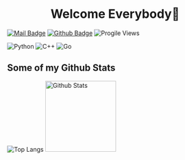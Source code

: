 <h1 align="center"> Welcome Everybody👋 </h1>

[![Mail Badge](https://img.shields.io/badge/-alexandrov–iu8@mail.ru-c14438?style=flat&logo=Gmail&logoColor=white&link=mailto:alexandrov-iu8@mail.ru)](mailto:alexandrov-iu8@mail.ru) 
[![Github Badge](https://img.shields.io/badge/-aaaaaaaalesha-grey?style=flat&logo=github&logoColor=white&link=https://github.com/aaaaaaaalesha/)](https://www.github.com/aaaaaaaalesha/) 
![Progile Views](https://komarev.com/ghpvc/?username=aaaaaaaalesha)

![Python](https://img.shields.io/badge/Python-3776AB?style=for-the-badge&logo=python&logoColor=white)
![C++](https://img.shields.io/badge/C%2B%2B-00599C?style=for-the-badge&logo=c%2B%2B&logoColor=white)
![Go](https://img.shields.io/badge/Go-00ADD8?style=for-the-badge&logo=go&logoColor=white)

## Some of my Github Stats
<p>
  <img src="https://github-readme-stats.vercel.app/api/top-langs/?username=aaaaaaaalesha&layout=compact&theme=discord_old_blurple&exclude_repo=python_visualization" alt="Top Langs" />
  <img src="https://github-readme-stats.vercel.app/api?username=aaaaaaaalesha&show_icons=true&include_all_commits=true&theme=discord_old_blurple" alt="Github Stats" height="165" >
</p>
